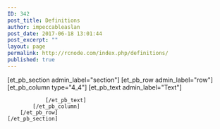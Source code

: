 ```yaml
---
ID: 342
post_title: Definitions
author: impeccableaslan
post_date: 2017-06-18 13:01:44
post_excerpt: ""
layout: page
permalink: http://rcnode.com/index.php/definitions/
published: true
---
```

[et_pb_section admin_label="section"]
		[et_pb_row admin_label="row"]
			[et_pb_column type="4_4"]
				[et_pb_text admin_label="Text"]
					
				[/et_pb_text]
			[/et_pb_column]
		[/et_pb_row]
	[/et_pb_section]
